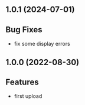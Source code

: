 ## 1.0.1 (2024-07-01)

## Bug  Fixes

- fix some display errors

## 1.0.0 (2022-08-30)

## Features

- first upload
